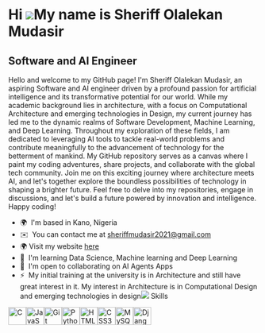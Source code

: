 Hi ![](https://user-images.githubusercontent.com/18350557/176309783-0785949b-9127-417c-8b55-ab5a4333674e.gif)My name is Sheriff Olalekan Mudasir
================================================================================================================================================

Software and AI Engineer
--------------------------------------

Hello and welcome to my GitHub page! I'm Sheriff Olalekan Mudasir, an aspiring Software and AI engineer driven by a profound passion for artificial intelligence and its transformative potential for our world. While my academic background lies in architecture, with a focus on Computational Architecture and emerging technologies in Design, my current journey has led me to the dynamic realms of Software Development, Machine Learning, and Deep Learning. Throughout my exploration of these fields, I am dedicated to leveraging AI tools to tackle real-world problems and contribute meaningfully to the advancement of technology for the betterment of mankind. My GitHub repository serves as a canvas where I paint my coding adventures, share projects, and collaborate with the global tech community. Join me on this exciting journey where architecture meets AI, and let's together explore the boundless possibilities of technology in shaping a brighter future. Feel free to delve into my repositories, engage in discussions, and let's build a future powered by innovation and intelligence. Happy coding!

*   🌍  I'm based in Kano, Nigeria
*   ✉️  You can contact me at [sheriffmudasir2021@gmail.com](mailto:sheriffmudasir2021@gmail.com)
*   🌍  Visit my website [here](https://ambitious-sea-0ea73ee10.5.azurestaticapps.net/)
*   🧠  I'm learning Data Science, Machine learning and Deep Learning
*   🤝  I'm open to collaborating on AI Agents Apps
*   ⚡  My initial training at the university is in Architecture and still have great interest in it. My interest in Architecture is in Computational Design and emerging technologies in design<a href="https://www.x.com/sheriff_mudasir" target="_blank" rel="noreferrer"><img
                  src="https://img.shields.io/twitter/follow/sheriff_mudasir?logo=twitter&style=for-the-badge&color=0891b2&labelColor=1c1917"
                /></a> Skills 
<p align="left">
<a href="https://docs.microsoft.com/en-us/cpp/?view=msvc-170" target="_blank" rel="noreferrer"><img src="https://raw.githubusercontent.com/danielcranney/readme-generator/main/public/icons/skills/c-colored.svg" width="36" height="36" alt="C" /></a><a href="https://developer.mozilla.org/en-US/docs/Web/JavaScript" target="_blank" rel="noreferrer"><img src="https://raw.githubusercontent.com/danielcranney/readme-generator/main/public/icons/skills/javascript-colored.svg" width="36" height="36" alt="JavaScript" /></a><a href="https://git-scm.com/" target="_blank" rel="noreferrer"><img src="https://raw.githubusercontent.com/danielcranney/readme-generator/main/public/icons/skills/git-colored.svg" width="36" height="36" alt="Git" /></a><a href="https://www.python.org/" target="_blank" rel="noreferrer"><img src="https://raw.githubusercontent.com/danielcranney/readme-generator/main/public/icons/skills/python-colored.svg" width="36" height="36" alt="Python" /></a><a href="https://developer.mozilla.org/en-US/docs/Glossary/HTML5" target="_blank" rel="noreferrer"><img src="https://raw.githubusercontent.com/danielcranney/readme-generator/main/public/icons/skills/html5-colored.svg" width="36" height="36" alt="HTML5" /></a><a href="https://www.w3.org/TR/CSS/#css" target="_blank" rel="noreferrer"><img src="https://raw.githubusercontent.com/danielcranney/readme-generator/main/public/icons/skills/css3-colored.svg" width="36" height="36" alt="CSS3" /></a><a href="https://www.mysql.com/" target="_blank" rel="noreferrer"><img src="https://raw.githubusercontent.com/danielcranney/readme-generator/main/public/icons/skills/mysql-colored.svg" width="36" height="36" alt="MySQL" /></a><a href="https://www.djangoproject.com/" target="_blank" rel="noreferrer"><img src="https://raw.githubusercontent.com/danielcranney/readme-generator/main/public/icons/skills/django-colored.svg" width="36" height="36" alt="Django" /></a>
                    </p>
                    
                  
